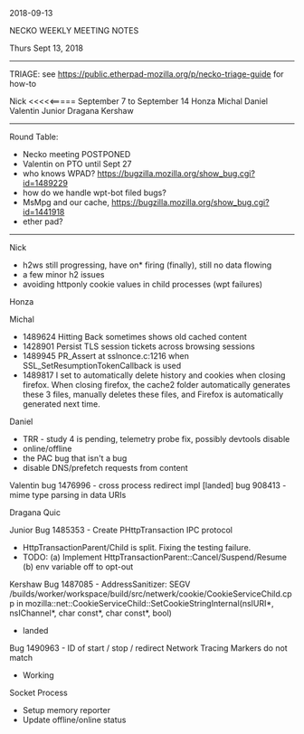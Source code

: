 2018-09-13

NECKO WEEKLY MEETING NOTES

Thurs Sept 13, 2018

-----------------------------------------------
TRIAGE: see https://public.etherpad-mozilla.org/p/necko-triage-guide for how-to

Nick <<<<<===== September 7 to September 14
Honza
Michal 
Daniel
Valentin
Junior 
Dragana
Kershaw 

----------------------------------------------
Round Table:
- Necko meeting POSTPONED
 - Valentin on PTO until Sept 27
 - who knows WPAD? https://bugzilla.mozilla.org/show_bug.cgi?id=1489229
 - how do we handle wpt-bot filed bugs?
 - MsMpg and our cache, https://bugzilla.mozilla.org/show_bug.cgi?id=1441918
- ether pad?


----------------
Nick
- h2ws still progressing, have on* firing (finally), still no data flowing
- a few minor h2 issues
- avoiding httponly cookie values in child processes (wpt failures)

Honza


Michal
 - 1489624 Hitting Back sometimes shows old cached content
 - 1428901 Persist TLS session tickets across browsing sessions
 - 1489945 PR_Assert at sslnonce.c:1216 when SSL_SetResumptionTokenCallback is used
 - 1489817 I set to automatically delete history and cookies when closing firefox. When closing firefox, the cache2 folder automatically generates these 3 files, manually deletes these files, and Firefox is automatically generated next time.

Daniel
 - TRR - study 4 is pending, telemetry probe fix, possibly devtools disable
 - online/offline
 - the PAC bug that isn't a bug
 - disable DNS/prefetch requests from content

Valentin
bug 1476996 - cross process redirect impl [landed]
bug 908413 - mime type parsing in data URIs

Dragana
Quic

Junior
Bug 1485353 - Create PHttpTransaction IPC protocol
- HttpTransactionParent/Child is split. Fixing the testing failure.
- TODO: 
(a) Implement HttpTransactionParent::Cancel/Suspend/Resume
(b) env variable off to opt-out

Kershaw
Bug 1487085 - AddressSanitizer: SEGV /builds/worker/workspace/build/src/netwerk/cookie/CookieServiceChild.cpp in mozilla::net::CookieServiceChild::SetCookieStringInternal(nsIURI*, nsIChannel*, char const*, char const*, bool)
 - landed
 
 
Bug 1490963 - ID of start / stop / redirect Network Tracing Markers do not match
 - Working


Socket Process
 - Setup memory reporter
 - Update offline/online status



